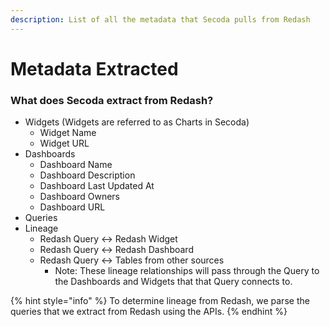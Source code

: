 ```yaml
---
description: List of all the metadata that Secoda pulls from Redash
---
```


# Metadata Extracted

### What does Secoda extract from Redash?

* Widgets (Widgets are referred to as Charts in Secoda)
  * Widget Name
  * Widget URL
* Dashboards
  * Dashboard Name
  * Dashboard Description
  * Dashboard Last Updated At
  * Dashboard Owners
  * Dashboard URL
* Queries
* Lineage
  * Redash Query <-> Redash Widget
  * Redash Query <-> Redash Dashboard
  * Redash Query <-> Tables from other sources
    * Note: These lineage relationships will pass through the Query to the Dashboards and Widgets that that Query connects to.&#x20;

{% hint style="info" %}
To determine lineage from Redash, we parse the queries that we extract from Redash using the APIs.&#x20;
{% endhint %}
